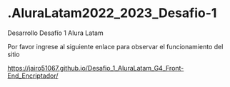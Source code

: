 # .AluraLatam2022_2023_Desafio-1
Desarrollo Desafío 1 Alura Latam

Por favor ingrese al siguiente enlace para observar el funcionamiento del sitio

https://jairo51067.github.io/Desafio_1_AluraLatam_G4_Front-End_Encriptador/
